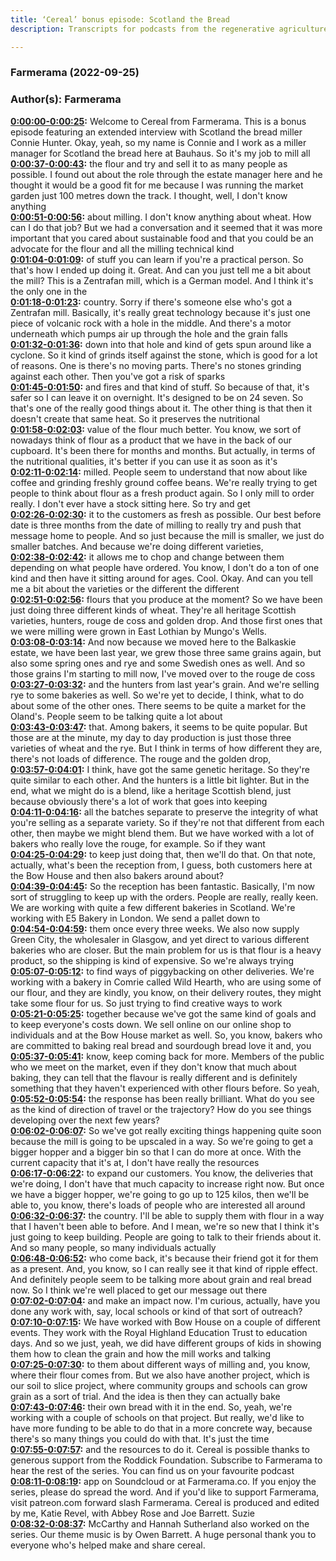 ```yaml
---
title: ‘Cereal’ bonus episode: Scotland the Bread
description: Transcripts for podcasts from the regenerative agriculture space. Search and find episodes and timestamps.

---
```


### Farmerama  (2022-09-25)  
### Author(s): Farmerama  

**[0:00:00-0:00:25](https://soundcloud.com/farmerama-radio/cereal-bonus-episode-scotland-the-bread#t=0:00:00):**  Welcome to Cereal from Farmerama. This is a bonus episode featuring an extended interview  with Scotland the bread miller Connie Hunter. Okay, yeah, so my name is Connie and I work  as a miller manager for Scotland the bread here at Bauhaus. So it's my job to mill all  
**[0:00:37-0:00:43](https://soundcloud.com/farmerama-radio/cereal-bonus-episode-scotland-the-bread#t=0:00:37):**  the flour and try and sell it to as many people as possible. I found out about the role through  the estate manager here and he thought it would be a good fit for me because I was running  the market garden just 100 metres down the track. I thought, well, I don't know anything  
**[0:00:51-0:00:56](https://soundcloud.com/farmerama-radio/cereal-bonus-episode-scotland-the-bread#t=0:00:51):**  about milling. I don't know anything about wheat. How can I do that job? But we had a  conversation and it seemed that it was more important that you cared about sustainable  food and that you could be an advocate for the flour and all the milling technical kind  
**[0:01:04-0:01:09](https://soundcloud.com/farmerama-radio/cereal-bonus-episode-scotland-the-bread#t=0:01:04):**  of stuff you can learn if you're a practical person. So that's how I ended up doing it.  Great. And can you just tell me a bit about the mill?  This is a Zentrafan mill, which is a German model. And I think it's the only one in the  
**[0:01:18-0:01:23](https://soundcloud.com/farmerama-radio/cereal-bonus-episode-scotland-the-bread#t=0:01:18):**  country. Sorry if there's someone else who's got a Zentrafan mill. Basically, it's really  great technology because it's just one piece of volcanic rock with a hole in the middle.  And there's a motor underneath which pumps air up through the hole and the grain falls  
**[0:01:32-0:01:36](https://soundcloud.com/farmerama-radio/cereal-bonus-episode-scotland-the-bread#t=0:01:32):**  down into that hole and kind of gets spun around like a cyclone. So it kind of grinds  itself against the stone, which is good for a lot of reasons. One is there's no moving  parts. There's no stones grinding against each other. Then you've got a risk of sparks  
**[0:01:45-0:01:50](https://soundcloud.com/farmerama-radio/cereal-bonus-episode-scotland-the-bread#t=0:01:45):**  and fires and that kind of stuff. So because of that, it's safer so I can leave it on overnight.  It's designed to be on 24 seven. So that's one of the really good things about it. The  other thing is that then it doesn't create that same heat. So it preserves the nutritional  
**[0:01:58-0:02:03](https://soundcloud.com/farmerama-radio/cereal-bonus-episode-scotland-the-bread#t=0:01:58):**  value of the flour much better. You know, we sort of nowadays think of flour as a product  that we have in the back of our cupboard. It's been there for months and months. But  actually, in terms of the nutritional qualities, it's better if you can use it as soon as it's  
**[0:02:11-0:02:14](https://soundcloud.com/farmerama-radio/cereal-bonus-episode-scotland-the-bread#t=0:02:11):**  milled. People seem to understand that now about like coffee and grinding freshly ground  coffee beans. We're really trying to get people to think about flour as a fresh product again.  So I only mill to order really. I don't ever have a stock sitting here. So try and get  
**[0:02:26-0:02:30](https://soundcloud.com/farmerama-radio/cereal-bonus-episode-scotland-the-bread#t=0:02:26):**  it to the customers as fresh as possible. Our best before date is three months from  the date of milling to really try and push that message home to people. And so just because  the mill is smaller, we just do smaller batches. And because we're doing different varieties,  
**[0:02:38-0:02:42](https://soundcloud.com/farmerama-radio/cereal-bonus-episode-scotland-the-bread#t=0:02:38):**  it allows me to chop and change between them depending on what people have ordered. You  know, I don't do a ton of one kind and then have it sitting around for ages.  Cool. Okay. And can you tell me a bit about the varieties or the different the different  
**[0:02:51-0:02:56](https://soundcloud.com/farmerama-radio/cereal-bonus-episode-scotland-the-bread#t=0:02:51):**  flours that you produce at the moment? So we have been just doing three different  kinds of wheat. They're all heritage Scottish varieties, hunters, rouge de coss and golden  drop. And those first ones that we were milling were grown in East Lothian by Mungo's Wells.  
**[0:03:08-0:03:14](https://soundcloud.com/farmerama-radio/cereal-bonus-episode-scotland-the-bread#t=0:03:08):**  And now because we moved here to the Balkaskie estate, we have been last year, we grew those  three same grains again, but also some spring ones and rye and some Swedish ones as well.  And so those grains I'm starting to mill now, I've moved over to the rouge de coss  
**[0:03:27-0:03:32](https://soundcloud.com/farmerama-radio/cereal-bonus-episode-scotland-the-bread#t=0:03:27):**  and the hunters from last year's grain. And we're selling rye to some bakeries as  well. So we're yet to decide, I think, what to do about some of the other ones. There  seems to be quite a market for the Oland's. People seem to be talking quite a lot about  
**[0:03:43-0:03:47](https://soundcloud.com/farmerama-radio/cereal-bonus-episode-scotland-the-bread#t=0:03:43):**  that. Among bakers, it seems to be quite popular. But those are at the minute, my day to day  production is just those three varieties of wheat and the rye. But I think in terms of  how different they are, there's not loads of difference. The rouge and the golden drop,  
**[0:03:57-0:04:01](https://soundcloud.com/farmerama-radio/cereal-bonus-episode-scotland-the-bread#t=0:03:57):**  I think, have got the same genetic heritage. So they're quite similar to each other. And  the hunters is a little bit lighter. But in the end, what we might do is a blend, like  a heritage Scottish blend, just because obviously there's a lot of work that goes into keeping  
**[0:04:11-0:04:16](https://soundcloud.com/farmerama-radio/cereal-bonus-episode-scotland-the-bread#t=0:04:11):**  all the batches separate to preserve the integrity of what you're selling as a separate variety.  So if they're not that different from each other, then maybe we might blend them. But  we have worked with a lot of bakers who really love the rouge, for example. So if they want  
**[0:04:25-0:04:29](https://soundcloud.com/farmerama-radio/cereal-bonus-episode-scotland-the-bread#t=0:04:25):**  to keep just doing that, then we'll do that.  On that note, actually, what's been the reception from, I guess, both customers here at the  Bow House and then also bakers around about?  
**[0:04:39-0:04:45](https://soundcloud.com/farmerama-radio/cereal-bonus-episode-scotland-the-bread#t=0:04:39):**  So the reception has been fantastic. Basically, I'm now sort of struggling to keep up with  the orders. People are really, really keen. We are working with quite a few different  bakeries in Scotland. We're working with E5 Bakery in London. We send a pallet down to  
**[0:04:54-0:04:59](https://soundcloud.com/farmerama-radio/cereal-bonus-episode-scotland-the-bread#t=0:04:54):**  them once every three weeks. We also now supply Green City, the wholesaler in Glasgow, and  yet direct to various different bakeries who are closer. But the main problem for us is  that flour is a heavy product, so the shipping is kind of expensive. So we're always trying  
**[0:05:07-0:05:12](https://soundcloud.com/farmerama-radio/cereal-bonus-episode-scotland-the-bread#t=0:05:07):**  to find ways of piggybacking on other deliveries. We're working with a bakery in Comrie called  Wild Hearth, who are using some of our flour, and they are kindly, you know, on their delivery  routes, they might take some flour for us. So just trying to find creative ways to work  
**[0:05:21-0:05:25](https://soundcloud.com/farmerama-radio/cereal-bonus-episode-scotland-the-bread#t=0:05:21):**  together because we've got the same kind of goals and to keep everyone's costs down.  We sell online on our online shop to individuals and at the Bow House market as well. So, you  know, bakers who are committed to baking real bread and sourdough bread love it and, you  
**[0:05:37-0:05:41](https://soundcloud.com/farmerama-radio/cereal-bonus-episode-scotland-the-bread#t=0:05:37):**  know, keep coming back for more. Members of the public who we meet on the market, even  if they don't know that much about baking, they can tell that the flavour is really different  and is definitely something that they haven't experienced with other flours before. So yeah,  
**[0:05:52-0:05:54](https://soundcloud.com/farmerama-radio/cereal-bonus-episode-scotland-the-bread#t=0:05:52):**  the response has been really brilliant.  What do you see as the kind of direction of travel or the trajectory? How do you see things  developing over the next few years?  
**[0:06:02-0:06:07](https://soundcloud.com/farmerama-radio/cereal-bonus-episode-scotland-the-bread#t=0:06:02):**  So we've got really exciting things happening quite soon because the mill is going to be  upscaled in a way. So we're going to get a bigger hopper and a bigger bin so that I  can do more at once. With the current capacity that it's at, I don't have really the resources  
**[0:06:17-0:06:22](https://soundcloud.com/farmerama-radio/cereal-bonus-episode-scotland-the-bread#t=0:06:17):**  to expand our customers. You know, the deliveries that we're doing, I don't have that much capacity  to increase right now. But once we have a bigger hopper, we're going to go up to 125  kilos, then we'll be able to, you know, there's loads of people who are interested all around  
**[0:06:32-0:06:37](https://soundcloud.com/farmerama-radio/cereal-bonus-episode-scotland-the-bread#t=0:06:32):**  the country. I'll be able to supply them with flour in a way that I haven't been able to  before. And I mean, we're so new that I think it's just going to keep building. People are  going to talk to their friends about it. And so many people, so many individuals actually  
**[0:06:48-0:06:52](https://soundcloud.com/farmerama-radio/cereal-bonus-episode-scotland-the-bread#t=0:06:48):**  who come back, it's because their friend got it for them as a present. And, you know, so  I can really see it that kind of ripple effect. And definitely people seem to be talking more  about grain and real bread now. So I think we're well placed to get our message out there  
**[0:07:02-0:07:04](https://soundcloud.com/farmerama-radio/cereal-bonus-episode-scotland-the-bread#t=0:07:02):**  and make an impact now.  I'm curious, actually, have you done any work with, say, local schools or kind of that sort  of outreach?  
**[0:07:10-0:07:15](https://soundcloud.com/farmerama-radio/cereal-bonus-episode-scotland-the-bread#t=0:07:10):**  We have worked with Bow House on a couple of different events. They work with the Royal  Highland Education Trust to education days. And so we just, yeah, we did have different  groups of kids in showing them how to clean the grain and how the mill works and talking  
**[0:07:25-0:07:30](https://soundcloud.com/farmerama-radio/cereal-bonus-episode-scotland-the-bread#t=0:07:25):**  to them about different ways of milling and, you know, where their flour comes from. But  we also have another project, which is our soil to slice project, where community groups  and schools can grow grain as a sort of trial. And the idea is then they can actually bake  
**[0:07:43-0:07:46](https://soundcloud.com/farmerama-radio/cereal-bonus-episode-scotland-the-bread#t=0:07:43):**  their own bread with it in the end. So, yeah, we're working with a couple of schools on  that project. But really, we'd like to have more funding to be able to do that in a more  concrete way, because there's so many things you could do with that. It's just the time  
**[0:07:55-0:07:57](https://soundcloud.com/farmerama-radio/cereal-bonus-episode-scotland-the-bread#t=0:07:55):**  and the resources to do it.  Cereal is possible thanks to generous support from the Roddick Foundation. Subscribe to  Farmerama to hear the rest of the series. You can find us on your favourite podcast  
**[0:08:11-0:08:19](https://soundcloud.com/farmerama-radio/cereal-bonus-episode-scotland-the-bread#t=0:08:11):**  app on Soundcloud or at Farmerama.co. If you enjoy the series, please do spread the word.  And if you'd like to support Farmerama, visit patreon.com forward slash Farmerama.  Cereal is produced and edited by me, Katie Revel, with Abbey Rose and Joe Barrett. Suzie  
**[0:08:32-0:08:37](https://soundcloud.com/farmerama-radio/cereal-bonus-episode-scotland-the-bread#t=0:08:32):**  McCarthy and Hannah Sutherland also worked on the series. Our theme music is by Owen  Barrett. A huge personal thank you to everyone who's helped make and share cereal.  
